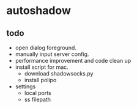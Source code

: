 # autoshadow

## todo
- open dialog foreground.
- manually input server config.
- performance improvement and code clean up
- install script for mac.
    + download shadowsocks.py
    + install polipo
- settings
    + local ports
    + ss filepath
